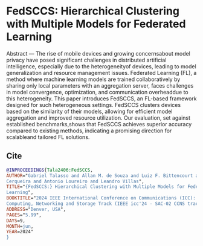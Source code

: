 # FedSCCS: Hierarchical Clustering with Multiple Models for Federated Learning

Abstract — The rise of mobile devices and growing concernsabout model privacy have posed significant challenges in distributed artificial intelligence, especially due to the heterogeneityof devices, leading to model generalization and resource management issues. Federated Learning (FL), a method where machine learning models are trained collaboratively by sharing only local parameters with an aggregation server, faces challenges in model convergence, optimization, and communication overheaddue to this heterogeneity. This paper introduces FedSCCS, an FL-based framework designed for such heterogeneous settings. FedSCCS clusters devices based on the similarity of their models, allowing for efficient model aggregation and improved resource utilization. Our evaluation, set against established benchmarks,shows that FedSCCS achieves superior accuracy compared to existing methods, indicating a promising direction for scalableand tailored FL solutions.

## Cite
```bibtex
@INPROCEEDINGS{Tala2406:FedSCCS,
AUTHOR="Gabriel Talasso and Allan M. de Souza and Luiz F. Bittencourt and Eduardo
Cerqueira and Antonio Loureiro and Leandro Villas",
TITLE="{FedSCCS:} Hierarchical Clustering with Multiple Models for Federated
Learning",
BOOKTITLE="2024 IEEE International Conference on Communications (ICC): SAC Cloud
Computing, Networking and Storage Track (IEEE icc'24 - SAC-02 CCNS track)",
ADDRESS="Denver, USA",
PAGES="5.99",
DAYS=9,
MONTH=jun,
YEAR=2024"
}
```
